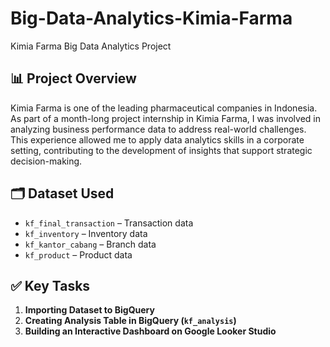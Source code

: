 # Big-Data-Analytics-Kimia-Farma
Kimia Farma Big Data Analytics Project 

## 📊 Project Overview

Kimia Farma is one of the leading pharmaceutical companies in Indonesia. As part of a month-long project internship in Kimia Farma, I was involved in analyzing business performance data to address real-world challenges. This experience allowed me to apply data analytics skills in a corporate setting, contributing to the development of insights that support strategic decision-making.

## 🗂️ Dataset Used

- `kf_final_transaction` – Transaction data
- `kf_inventory` – Inventory data
- `kf_kantor_cabang` – Branch data
- `kf_product` – Product data

## ✅ Key Tasks

1. **Importing Dataset to BigQuery**
2. **Creating Analysis Table in BigQuery (`kf_analysis`)**
3. **Building an Interactive Dashboard on Google Looker Studio**






